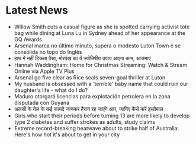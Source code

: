 # Latest News
-  Willow Smith cuts a casual figure as she is spotted carrying activist tote bag while dining at Luna Lu in Sydney ahead of her appearance at the GQ Awards
-  Arsenal marca no último minuto, supera o modesto Luton Town e se consolida no topo do Inglês
-  हाथ में नहीं टिकता पैसा, मोरपंख का ये ज्योतिषीय उपाय आएगा काम, आजमाएं
-  Hannah Waddingham: Home for Christmas Streaming: Watch & Stream Online via Apple TV Plus
-  Arsenal go five clear as Rice seals seven-goal thriller at Luton
-  My husband is obsessed with a 'terrible' baby name that could ruin our daughter's life - what do I do?
-  Maduro otorgará licencias para explotación petrolera en la zona disputada con Guyana
-  अलसी के तेल के कई फायदे जानकर हैरान रह जाएंगे आप, जानिए कैसे करें इस्तेमाल
-  Girls who start their periods before turning 13 are more likely to develop type 2 diabetes and suffer strokes as adults, study claims
-  Extreme record-breaking heatwave about to strike half of Australia: Here's how hot it's about to get in your city
